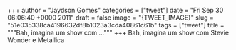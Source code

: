 
+++
author = "Jaydson Gomes"
categories = ["tweet"]
date = "Fri Sep 30 06:06:40 +0000 2011"
draft = false
image = "{TWEET_IMAGE}"
slug = "51e035338ca4196632df8b1023a3cda40861c61b"
tags = ["tweet"]
title = """Bah, imagina um show com ..."""
+++
Bah, imagina um show com Stevie Wonder e Metallica
